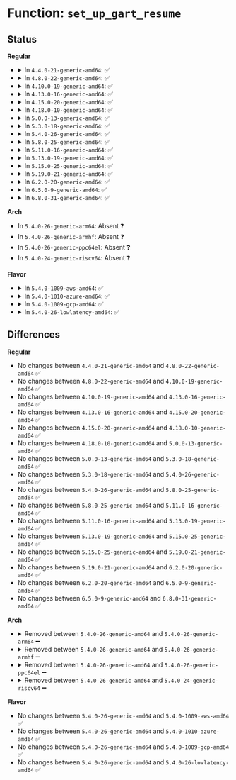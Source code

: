 # Function: <code>set_up_gart_resume</code>

## Status
<b>Regular</b>
<ul>
<li>
<details>
<summary>In <code>4.4.0-21-generic-amd64</code>: ✅</summary>

```c
void set_up_gart_resume(u32 aper_order, u32 aper_alloc)
```

```json
{
  "name": "set_up_gart_resume",
  "collision_type": "Unique Global",
  "inline_type": "No",
  "funcs": [
    {
      "addr": 18446744071579268016,
      "name": "set_up_gart_resume",
      "external": true,
      "loc": "arch/x86/kernel/amd_gart_64.c:593",
      "file": "arch/x86/kernel/amd_gart_64.c",
      "inline": "seen, unknown",
      "caller_inline": [],
      "caller_func": [
        "arch/x86/kernel/aperture_64.c:gart_iommu_hole_init"
      ]
    }
  ],
  "symbols": [
    {
      "addr": 18446744071579268016,
      "name": "set_up_gart_resume",
      "section": ".text",
      "bind": "STB_GLOBAL",
      "size": 30
    }
  ]
}
```
</details>
</li>
<li>
<details>
<summary>In <code>4.8.0-22-generic-amd64</code>: ✅</summary>

```c
void set_up_gart_resume(u32 aper_order, u32 aper_alloc)
```

```json
{
  "name": "set_up_gart_resume",
  "collision_type": "Unique Global",
  "inline_type": "No",
  "funcs": [
    {
      "addr": 18446744071579267376,
      "name": "set_up_gart_resume",
      "external": true,
      "loc": "arch/x86/kernel/amd_gart_64.c:592",
      "file": "arch/x86/kernel/amd_gart_64.c",
      "inline": "seen, unknown",
      "caller_inline": [],
      "caller_func": [
        "arch/x86/kernel/aperture_64.c:gart_iommu_hole_init"
      ]
    }
  ],
  "symbols": [
    {
      "addr": 18446744071579267376,
      "name": "set_up_gart_resume",
      "section": ".text",
      "bind": "STB_GLOBAL",
      "size": 30
    }
  ]
}
```
</details>
</li>
<li>
<details>
<summary>In <code>4.10.0-19-generic-amd64</code>: ✅</summary>

```c
void set_up_gart_resume(u32 aper_order, u32 aper_alloc)
```

```json
{
  "name": "set_up_gart_resume",
  "collision_type": "Unique Global",
  "inline_type": "No",
  "funcs": [
    {
      "addr": 18446744071579282816,
      "name": "set_up_gart_resume",
      "external": true,
      "loc": "arch/x86/kernel/amd_gart_64.c:592",
      "file": "arch/x86/kernel/amd_gart_64.c",
      "inline": "seen, unknown",
      "caller_inline": [],
      "caller_func": [
        "arch/x86/kernel/aperture_64.c:gart_iommu_hole_init"
      ]
    }
  ],
  "symbols": [
    {
      "addr": 18446744071579282816,
      "name": "set_up_gart_resume",
      "section": ".text",
      "bind": "STB_GLOBAL",
      "size": 30
    }
  ]
}
```
</details>
</li>
<li>
<details>
<summary>In <code>4.13.0-16-generic-amd64</code>: ✅</summary>

```c
void set_up_gart_resume(u32 aper_order, u32 aper_alloc)
```

```json
{
  "name": "set_up_gart_resume",
  "collision_type": "Unique Global",
  "inline_type": "No",
  "funcs": [
    {
      "addr": 18446744071579279552,
      "name": "set_up_gart_resume",
      "external": true,
      "loc": "arch/x86/kernel/amd_gart_64.c:593",
      "file": "arch/x86/kernel/amd_gart_64.c",
      "inline": "seen, unknown",
      "caller_inline": [],
      "caller_func": [
        "arch/x86/kernel/aperture_64.c:gart_iommu_hole_init"
      ]
    }
  ],
  "symbols": [
    {
      "addr": 18446744071579279552,
      "name": "set_up_gart_resume",
      "section": ".text",
      "bind": "STB_GLOBAL",
      "size": 30
    }
  ]
}
```
</details>
</li>
<li>
<details>
<summary>In <code>4.15.0-20-generic-amd64</code>: ✅</summary>

```c
void set_up_gart_resume(u32 aper_order, u32 aper_alloc)
```

```json
{
  "name": "set_up_gart_resume",
  "collision_type": "Unique Global",
  "inline_type": "No",
  "funcs": [
    {
      "addr": 18446744071579298160,
      "name": "set_up_gart_resume",
      "external": true,
      "loc": "arch/x86/kernel/amd_gart_64.c:593",
      "file": "arch/x86/kernel/amd_gart_64.c",
      "inline": "seen, unknown",
      "caller_inline": [],
      "caller_func": [
        "arch/x86/kernel/aperture_64.c:gart_iommu_hole_init"
      ]
    }
  ],
  "symbols": [
    {
      "addr": 18446744071579298160,
      "name": "set_up_gart_resume",
      "section": ".text",
      "bind": "STB_GLOBAL",
      "size": 30
    }
  ]
}
```
</details>
</li>
<li>
<details>
<summary>In <code>4.18.0-10-generic-amd64</code>: ✅</summary>

```c
void set_up_gart_resume(u32 aper_order, u32 aper_alloc)
```

```json
{
  "name": "set_up_gart_resume",
  "collision_type": "Unique Global",
  "inline_type": "No",
  "funcs": [
    {
      "addr": 18446744071579309712,
      "name": "set_up_gart_resume",
      "external": true,
      "loc": "arch/x86/kernel/amd_gart_64.c:585",
      "file": "arch/x86/kernel/amd_gart_64.c",
      "inline": "seen, unknown",
      "caller_inline": [],
      "caller_func": [
        "arch/x86/kernel/aperture_64.c:gart_iommu_hole_init"
      ]
    }
  ],
  "symbols": [
    {
      "addr": 18446744071579309712,
      "name": "set_up_gart_resume",
      "section": ".text",
      "bind": "STB_GLOBAL",
      "size": 30
    }
  ]
}
```
</details>
</li>
<li>
<details>
<summary>In <code>5.0.0-13-generic-amd64</code>: ✅</summary>

```c
void set_up_gart_resume(u32 aper_order, u32 aper_alloc)
```

```json
{
  "name": "set_up_gart_resume",
  "collision_type": "Unique Global",
  "inline_type": "No",
  "funcs": [
    {
      "addr": 18446744071579334352,
      "name": "set_up_gart_resume",
      "external": true,
      "loc": "arch/x86/kernel/amd_gart_64.c:573",
      "file": "arch/x86/kernel/amd_gart_64.c",
      "inline": "seen, unknown",
      "caller_inline": [],
      "caller_func": [
        "arch/x86/kernel/aperture_64.c:gart_iommu_hole_init"
      ]
    }
  ],
  "symbols": [
    {
      "addr": 18446744071579334352,
      "name": "set_up_gart_resume",
      "section": ".text",
      "bind": "STB_GLOBAL",
      "size": 30
    }
  ]
}
```
</details>
</li>
<li>
<details>
<summary>In <code>5.3.0-18-generic-amd64</code>: ✅</summary>

```c
void set_up_gart_resume(u32 aper_order, u32 aper_alloc)
```

```json
{
  "name": "set_up_gart_resume",
  "collision_type": "Unique Global",
  "inline_type": "No",
  "funcs": [
    {
      "addr": 18446744071579349504,
      "name": "set_up_gart_resume",
      "external": true,
      "loc": "arch/x86/kernel/amd_gart_64.c:567",
      "file": "arch/x86/kernel/amd_gart_64.c",
      "inline": "seen, unknown",
      "caller_inline": [],
      "caller_func": [
        "arch/x86/kernel/aperture_64.c:gart_iommu_hole_init"
      ]
    }
  ],
  "symbols": [
    {
      "addr": 18446744071579349504,
      "name": "set_up_gart_resume",
      "section": ".text",
      "bind": "STB_GLOBAL",
      "size": 30
    }
  ]
}
```
</details>
</li>
<li>
<details>
<summary>In <code>5.4.0-26-generic-amd64</code>: ✅</summary>

```c
void set_up_gart_resume(u32 aper_order, u32 aper_alloc)
```

```json
{
  "name": "set_up_gart_resume",
  "collision_type": "Unique Global",
  "inline_type": "No",
  "funcs": [
    {
      "addr": 18446744071579353840,
      "name": "set_up_gart_resume",
      "external": true,
      "loc": "arch/x86/kernel/amd_gart_64.c:567",
      "file": "arch/x86/kernel/amd_gart_64.c",
      "inline": "seen, unknown",
      "caller_inline": [],
      "caller_func": [
        "arch/x86/kernel/aperture_64.c:gart_iommu_hole_init"
      ]
    }
  ],
  "symbols": [
    {
      "addr": 18446744071579353840,
      "name": "set_up_gart_resume",
      "section": ".text",
      "bind": "STB_GLOBAL",
      "size": 30
    }
  ]
}
```
</details>
</li>
<li>
<details>
<summary>In <code>5.8.0-25-generic-amd64</code>: ✅</summary>

```c
void set_up_gart_resume(u32 aper_order, u32 aper_alloc)
```

```json
{
  "name": "set_up_gart_resume",
  "collision_type": "Unique Global",
  "inline_type": "No",
  "funcs": [
    {
      "addr": 18446744071579384032,
      "name": "set_up_gart_resume",
      "external": true,
      "loc": "arch/x86/kernel/amd_gart_64.c:565",
      "file": "arch/x86/kernel/amd_gart_64.c",
      "inline": "seen, unknown",
      "caller_inline": [],
      "caller_func": [
        "arch/x86/kernel/aperture_64.c:gart_iommu_hole_init"
      ]
    }
  ],
  "symbols": [
    {
      "addr": 18446744071579384032,
      "name": "set_up_gart_resume",
      "section": ".text",
      "bind": "STB_GLOBAL",
      "size": 30
    }
  ]
}
```
</details>
</li>
<li>
<details>
<summary>In <code>5.11.0-16-generic-amd64</code>: ✅</summary>

```c
void set_up_gart_resume(u32 aper_order, u32 aper_alloc)
```

```json
{
  "name": "set_up_gart_resume",
  "collision_type": "Unique Global",
  "inline_type": "No",
  "funcs": [
    {
      "addr": 18446744071579390160,
      "name": "set_up_gart_resume",
      "external": true,
      "loc": "arch/x86/kernel/amd_gart_64.c:565",
      "file": "arch/x86/kernel/amd_gart_64.c",
      "inline": "seen, unknown",
      "caller_inline": [],
      "caller_func": [
        "arch/x86/kernel/aperture_64.c:gart_iommu_hole_init"
      ]
    }
  ],
  "symbols": [
    {
      "addr": 18446744071579390160,
      "name": "set_up_gart_resume",
      "section": ".text",
      "bind": "STB_GLOBAL",
      "size": 30
    }
  ]
}
```
</details>
</li>
<li>
<details>
<summary>In <code>5.13.0-19-generic-amd64</code>: ✅</summary>

```c
void set_up_gart_resume(u32 aper_order, u32 aper_alloc)
```

```json
{
  "name": "set_up_gart_resume",
  "collision_type": "Unique Global",
  "inline_type": "No",
  "funcs": [
    {
      "addr": 18446744071579393536,
      "name": "set_up_gart_resume",
      "external": true,
      "loc": "arch/x86/kernel/amd_gart_64.c:565",
      "file": "arch/x86/kernel/amd_gart_64.c",
      "inline": "seen, unknown",
      "caller_inline": [],
      "caller_func": [
        "arch/x86/kernel/aperture_64.c:gart_iommu_hole_init"
      ]
    }
  ],
  "symbols": [
    {
      "addr": 18446744071579393536,
      "name": "set_up_gart_resume",
      "section": ".text",
      "bind": "STB_GLOBAL",
      "size": 30
    }
  ]
}
```
</details>
</li>
<li>
<details>
<summary>In <code>5.15.0-25-generic-amd64</code>: ✅</summary>

```c
void set_up_gart_resume(u32 aper_order, u32 aper_alloc)
```

```json
{
  "name": "set_up_gart_resume",
  "collision_type": "Unique Global",
  "inline_type": "No",
  "funcs": [
    {
      "addr": 18446744071579455216,
      "name": "set_up_gart_resume",
      "external": true,
      "loc": "arch/x86/kernel/amd_gart_64.c:565",
      "file": "arch/x86/kernel/amd_gart_64.c",
      "inline": "seen, unknown",
      "caller_inline": [],
      "caller_func": [
        "arch/x86/kernel/aperture_64.c:gart_iommu_hole_init"
      ]
    }
  ],
  "symbols": [
    {
      "addr": 18446744071579455216,
      "name": "set_up_gart_resume",
      "section": ".text",
      "bind": "STB_GLOBAL",
      "size": 30
    }
  ]
}
```
</details>
</li>
<li>
<details>
<summary>In <code>5.19.0-21-generic-amd64</code>: ✅</summary>

```c
void set_up_gart_resume(u32 aper_order, u32 aper_alloc)
```

```json
{
  "name": "set_up_gart_resume",
  "collision_type": "Unique Global",
  "inline_type": "No",
  "funcs": [
    {
      "addr": 18446744071579529696,
      "name": "set_up_gart_resume",
      "external": true,
      "loc": "arch/x86/kernel/amd_gart_64.c:563",
      "file": "arch/x86/kernel/amd_gart_64.c",
      "inline": "seen, unknown",
      "caller_inline": [],
      "caller_func": [
        "arch/x86/kernel/aperture_64.c:gart_iommu_hole_init"
      ]
    }
  ],
  "symbols": [
    {
      "addr": 18446744071579529696,
      "name": "set_up_gart_resume",
      "section": ".text",
      "bind": "STB_GLOBAL",
      "size": 38
    }
  ]
}
```
</details>
</li>
<li>
<details>
<summary>In <code>6.2.0-20-generic-amd64</code>: ✅</summary>

```c
void set_up_gart_resume(u32 aper_order, u32 aper_alloc)
```

```json
{
  "name": "set_up_gart_resume",
  "collision_type": "Unique Global",
  "inline_type": "No",
  "funcs": [
    {
      "addr": 18446744071579632816,
      "name": "set_up_gart_resume",
      "external": true,
      "loc": "arch/x86/kernel/amd_gart_64.c:563",
      "file": "arch/x86/kernel/amd_gart_64.c",
      "inline": "seen, unknown",
      "caller_inline": [],
      "caller_func": [
        "arch/x86/kernel/aperture_64.c:gart_iommu_hole_init"
      ]
    }
  ],
  "symbols": [
    {
      "addr": 18446744071579632816,
      "name": "set_up_gart_resume",
      "section": ".text",
      "bind": "STB_GLOBAL",
      "size": 38
    }
  ]
}
```
</details>
</li>
<li>
<details>
<summary>In <code>6.5.0-9-generic-amd64</code>: ✅</summary>

```c
void set_up_gart_resume(u32 aper_order, u32 aper_alloc)
```

```json
{
  "name": "set_up_gart_resume",
  "collision_type": "Unique Global",
  "inline_type": "No",
  "funcs": [
    {
      "addr": 18446744071579646864,
      "name": "set_up_gart_resume",
      "external": true,
      "loc": "arch/x86/kernel/amd_gart_64.c:563",
      "file": "arch/x86/kernel/amd_gart_64.c",
      "inline": "seen, unknown",
      "caller_inline": [],
      "caller_func": [
        "arch/x86/kernel/aperture_64.c:gart_iommu_hole_init"
      ]
    }
  ],
  "symbols": [
    {
      "addr": 18446744071579646864,
      "name": "set_up_gart_resume",
      "section": ".text",
      "bind": "STB_GLOBAL",
      "size": 38
    }
  ]
}
```
</details>
</li>
<li>
<details>
<summary>In <code>6.8.0-31-generic-amd64</code>: ✅</summary>

```c
void set_up_gart_resume(u32 aper_order, u32 aper_alloc)
```

```json
{
  "name": "set_up_gart_resume",
  "collision_type": "Unique Global",
  "inline_type": "No",
  "funcs": [
    {
      "addr": 18446744071579680720,
      "name": "set_up_gart_resume",
      "external": true,
      "loc": "arch/x86/kernel/amd_gart_64.c:563",
      "file": "arch/x86/kernel/amd_gart_64.c",
      "inline": "seen, unknown",
      "caller_inline": [],
      "caller_func": [
        "arch/x86/kernel/aperture_64.c:gart_iommu_hole_init"
      ]
    }
  ],
  "symbols": [
    {
      "addr": 18446744071579680720,
      "name": "set_up_gart_resume",
      "section": ".text",
      "bind": "STB_GLOBAL",
      "size": 38
    }
  ]
}
```
</details>
</li>
</ul>
<b>Arch</b>
<ul>
<li>
In <code>5.4.0-26-generic-arm64</code>: Absent ❓
</li>
<li>
In <code>5.4.0-26-generic-armhf</code>: Absent ❓
</li>
<li>
In <code>5.4.0-26-generic-ppc64el</code>: Absent ❓
</li>
<li>
In <code>5.4.0-24-generic-riscv64</code>: Absent ❓
</li>
</ul>
<b>Flavor</b>
<ul>
<li>
<details>
<summary>In <code>5.4.0-1009-aws-amd64</code>: ✅</summary>

```c
void set_up_gart_resume(u32 aper_order, u32 aper_alloc)
```

```json
{
  "name": "set_up_gart_resume",
  "collision_type": "Unique Global",
  "inline_type": "No",
  "funcs": [
    {
      "addr": 18446744071579349744,
      "name": "set_up_gart_resume",
      "external": true,
      "loc": "arch/x86/kernel/amd_gart_64.c:567",
      "file": "arch/x86/kernel/amd_gart_64.c",
      "inline": "seen, unknown",
      "caller_inline": [],
      "caller_func": [
        "arch/x86/kernel/aperture_64.c:gart_iommu_hole_init"
      ]
    }
  ],
  "symbols": [
    {
      "addr": 18446744071579349744,
      "name": "set_up_gart_resume",
      "section": ".text",
      "bind": "STB_GLOBAL",
      "size": 30
    }
  ]
}
```
</details>
</li>
<li>
<details>
<summary>In <code>5.4.0-1010-azure-amd64</code>: ✅</summary>

```c
void set_up_gart_resume(u32 aper_order, u32 aper_alloc)
```

```json
{
  "name": "set_up_gart_resume",
  "collision_type": "Unique Global",
  "inline_type": "No",
  "funcs": [
    {
      "addr": 18446744071579281952,
      "name": "set_up_gart_resume",
      "external": true,
      "loc": "arch/x86/kernel/amd_gart_64.c:567",
      "file": "arch/x86/kernel/amd_gart_64.c",
      "inline": "seen, unknown",
      "caller_inline": [],
      "caller_func": [
        "arch/x86/kernel/aperture_64.c:gart_iommu_hole_init"
      ]
    }
  ],
  "symbols": [
    {
      "addr": 18446744071579281952,
      "name": "set_up_gart_resume",
      "section": ".text",
      "bind": "STB_GLOBAL",
      "size": 30
    }
  ]
}
```
</details>
</li>
<li>
<details>
<summary>In <code>5.4.0-1009-gcp-amd64</code>: ✅</summary>

```c
void set_up_gart_resume(u32 aper_order, u32 aper_alloc)
```

```json
{
  "name": "set_up_gart_resume",
  "collision_type": "Unique Global",
  "inline_type": "No",
  "funcs": [
    {
      "addr": 18446744071579349664,
      "name": "set_up_gart_resume",
      "external": true,
      "loc": "arch/x86/kernel/amd_gart_64.c:567",
      "file": "arch/x86/kernel/amd_gart_64.c",
      "inline": "seen, unknown",
      "caller_inline": [],
      "caller_func": [
        "arch/x86/kernel/aperture_64.c:gart_iommu_hole_init"
      ]
    }
  ],
  "symbols": [
    {
      "addr": 18446744071579349664,
      "name": "set_up_gart_resume",
      "section": ".text",
      "bind": "STB_GLOBAL",
      "size": 30
    }
  ]
}
```
</details>
</li>
<li>
<details>
<summary>In <code>5.4.0-26-lowlatency-amd64</code>: ✅</summary>

```c
void set_up_gart_resume(u32 aper_order, u32 aper_alloc)
```

```json
{
  "name": "set_up_gart_resume",
  "collision_type": "Unique Global",
  "inline_type": "No",
  "funcs": [
    {
      "addr": 18446744071579358112,
      "name": "set_up_gart_resume",
      "external": true,
      "loc": "arch/x86/kernel/amd_gart_64.c:567",
      "file": "arch/x86/kernel/amd_gart_64.c",
      "inline": "seen, unknown",
      "caller_inline": [],
      "caller_func": [
        "arch/x86/kernel/aperture_64.c:gart_iommu_hole_init"
      ]
    }
  ],
  "symbols": [
    {
      "addr": 18446744071579358112,
      "name": "set_up_gart_resume",
      "section": ".text",
      "bind": "STB_GLOBAL",
      "size": 30
    }
  ]
}
```
</details>
</li>
</ul>

## Differences
<b>Regular</b>
<ul>
<li>
No changes between <code>4.4.0-21-generic-amd64</code> and <code>4.8.0-22-generic-amd64</code> ✅
</li>
<li>
No changes between <code>4.8.0-22-generic-amd64</code> and <code>4.10.0-19-generic-amd64</code> ✅
</li>
<li>
No changes between <code>4.10.0-19-generic-amd64</code> and <code>4.13.0-16-generic-amd64</code> ✅
</li>
<li>
No changes between <code>4.13.0-16-generic-amd64</code> and <code>4.15.0-20-generic-amd64</code> ✅
</li>
<li>
No changes between <code>4.15.0-20-generic-amd64</code> and <code>4.18.0-10-generic-amd64</code> ✅
</li>
<li>
No changes between <code>4.18.0-10-generic-amd64</code> and <code>5.0.0-13-generic-amd64</code> ✅
</li>
<li>
No changes between <code>5.0.0-13-generic-amd64</code> and <code>5.3.0-18-generic-amd64</code> ✅
</li>
<li>
No changes between <code>5.3.0-18-generic-amd64</code> and <code>5.4.0-26-generic-amd64</code> ✅
</li>
<li>
No changes between <code>5.4.0-26-generic-amd64</code> and <code>5.8.0-25-generic-amd64</code> ✅
</li>
<li>
No changes between <code>5.8.0-25-generic-amd64</code> and <code>5.11.0-16-generic-amd64</code> ✅
</li>
<li>
No changes between <code>5.11.0-16-generic-amd64</code> and <code>5.13.0-19-generic-amd64</code> ✅
</li>
<li>
No changes between <code>5.13.0-19-generic-amd64</code> and <code>5.15.0-25-generic-amd64</code> ✅
</li>
<li>
No changes between <code>5.15.0-25-generic-amd64</code> and <code>5.19.0-21-generic-amd64</code> ✅
</li>
<li>
No changes between <code>5.19.0-21-generic-amd64</code> and <code>6.2.0-20-generic-amd64</code> ✅
</li>
<li>
No changes between <code>6.2.0-20-generic-amd64</code> and <code>6.5.0-9-generic-amd64</code> ✅
</li>
<li>
No changes between <code>6.5.0-9-generic-amd64</code> and <code>6.8.0-31-generic-amd64</code> ✅
</li>
</ul>
<b>Arch</b>
<ul>
<li>
<details>
<summary>Removed between <code>5.4.0-26-generic-amd64</code> and <code>5.4.0-26-generic-arm64</code> ➖</summary>

```c
void set_up_gart_resume(u32 aper_order, u32 aper_alloc)
```
</details>
</li>
<li>
<details>
<summary>Removed between <code>5.4.0-26-generic-amd64</code> and <code>5.4.0-26-generic-armhf</code> ➖</summary>

```c
void set_up_gart_resume(u32 aper_order, u32 aper_alloc)
```
</details>
</li>
<li>
<details>
<summary>Removed between <code>5.4.0-26-generic-amd64</code> and <code>5.4.0-26-generic-ppc64el</code> ➖</summary>

```c
void set_up_gart_resume(u32 aper_order, u32 aper_alloc)
```
</details>
</li>
<li>
<details>
<summary>Removed between <code>5.4.0-26-generic-amd64</code> and <code>5.4.0-24-generic-riscv64</code> ➖</summary>

```c
void set_up_gart_resume(u32 aper_order, u32 aper_alloc)
```
</details>
</li>
</ul>
<b>Flavor</b>
<ul>
<li>
No changes between <code>5.4.0-26-generic-amd64</code> and <code>5.4.0-1009-aws-amd64</code> ✅
</li>
<li>
No changes between <code>5.4.0-26-generic-amd64</code> and <code>5.4.0-1010-azure-amd64</code> ✅
</li>
<li>
No changes between <code>5.4.0-26-generic-amd64</code> and <code>5.4.0-1009-gcp-amd64</code> ✅
</li>
<li>
No changes between <code>5.4.0-26-generic-amd64</code> and <code>5.4.0-26-lowlatency-amd64</code> ✅
</li>
</ul>
